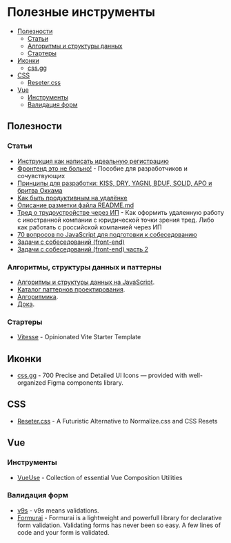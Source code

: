 # Полезные инструменты

- [Полезности](#Полезности)
  - [Статьи](#Статьи)
  - [Алгоритмы и структуры данных](#Алгоритмы-и-структуры-данных)
  - [Стартеры](#Стартеры)
- [Иконки](#Иконки)
  - [css.gg](#css.gg)
- [CSS](#CSS)
  - [Reseter.css](#Reseter.css)
- [Vue](#Vue)
  - [Инструменты](#Инструменты)
  - [Валидация форм](#валидация-форм)

## Полезности

### Статьи
- [Инструкция как написать идеальную регистрацию](https://vc.ru/dev/156552-instrukciya-kak-napisat-idealnuyu-registraciyu)
- [Фронтенд это не больно!](https://bespoyasov.ru/front-not-pain/#preface) - Пособие для разработчиков и сочувствующих
- [Принципы для разработки: KISS, DRY, YAGNI, BDUF, SOLID, APO и бритва Оккама](https://habr.com/ru/company/itelma/blog/546372/)
- [Как быть продуктивным на удалёнке](https://amplifr.com/blog/ru/rules-for-remote-work/)
- [Описание разметки файла README.md](https://github.com/GnuriaN/format-README)
- [Тред о трудоустройстве через ИП](https://twitter.com/klimakov_me/status/1430103063906357248) - Как оформить удаленную работу c иностранной компании с юридической точки зрения тред. Либо как работать с российской компанией через ИП
- [70 вопросов по JavaScript для подготовки к собеседованию](https://habr.com/ru/post/486820/)
- [Задачи с собеседований (front-end)](https://habr.com/ru/post/351874/)
- [Задачи с собеседований (front-end) часть 2](https://habr.com/ru/post/488510/)

### Алгоритмы, структуры данных и паттерны
- [Алгоритмы и структуры данных на JavaScript](https://github.com/trekhleb/javascript-algorithms/blob/master/README.ru-RU.md).
- [Каталог паттернов проектирования](https://refactoring.guru/ru/design-patterns/catalog).
- [Алгоритмика](https://algorithmica.org/ru/).
- [Дока](https://doka.guide).

### Стартеры
- [Vitesse](https://github.com/antfu/vitesse) - Opinionated Vite Starter Template

## Иконки
- [css.gg](https://css.gg/) - 700 Precise and Detailed UI Icons — provided with well-organized Figma components library.

## CSS
- [Reseter.css](https://github.com/resetercss/reseter.css) - A Futuristic Alternative to Normalize.css and CSS Resets

## Vue

### Инструменты
- [VueUse](https://github.com/vueuse/vueuse) - Collection of essential Vue Composition Utilities

### Валидация форм
- [v9s](https://github.com/vueent/v9s) - v9s means validations.
- [Formurai](https://github.com/Barto-dev/formurai) - Formurai is a lightweight and powerfull library for declarative form validation.
Validating forms has never been so easy. A few lines of code and your form is validated.
